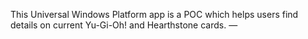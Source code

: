 This Universal Windows Platform app is a POC which helps users find details on current Yu-Gi-Oh! and Hearthstone cards. — 
